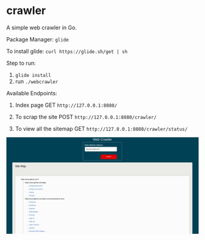 # crawler
A simple web crawler in Go.


Package Manager: `glide`

To install glide: `curl https://glide.sh/get | sh`

Step to run:
1. `glide install`
2. run `./webcrawler`


Available Endpoints:
1. Index page
GET `http://127.0.0.1:8080/`

2. To scrap the site
POST `http://127.0.0.1:8080/crawler/` 

3. To view all the sitemap
GET `http://127.0.0.1:8080/crawler/status/` 

![alt text](sitemap.png "Sitemap Sample Response")
